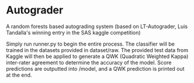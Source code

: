 Autograder
==========

A random forests based autograding system (based on LT-Autograder, Luis Tandalla's winning entry in the SAS kaggle competition)

Simply run runner.py to begin the entire process. The classifier will be trained in the datasets provided in dataset/raw. The provided test data from Kaggle will then be applied to generate a QWK (Quadratic Weighted Kappa) inter-rater agreement to determine the accuracy of the model. Score predictions are outputted into /model, and a QWK prediction is printed out at the end. 
